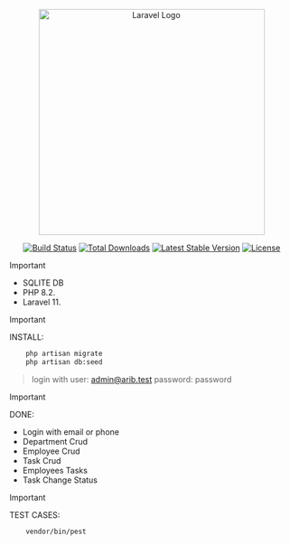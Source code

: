 <p align="center"><a href="https://laravel.com" target="_blank"><img src="https://raw.githubusercontent.com/laravel/art/master/logo-lockup/5%20SVG/2%20CMYK/1%20Full%20Color/laravel-logolockup-cmyk-red.svg" width="400" alt="Laravel Logo"></a></p>

<p align="center">
<a href="https://github.com/laravel/framework/actions"><img src="https://github.com/laravel/framework/workflows/tests/badge.svg" alt="Build Status"></a>
<a href="https://packagist.org/packages/laravel/framework"><img src="https://img.shields.io/packagist/dt/laravel/framework" alt="Total Downloads"></a>
<a href="https://packagist.org/packages/laravel/framework"><img src="https://img.shields.io/packagist/v/laravel/framework" alt="Latest Stable Version"></a>
<a href="https://packagist.org/packages/laravel/framework"><img src="https://img.shields.io/packagist/l/laravel/framework" alt="License"></a>
</p>

> [!IMPORTANT]
> * SQLITE DB
> * PHP 8.2.
> * Laravel 11.


> [!IMPORTANT]
> INSTALL:
```bash
    php artisan migrate
    php artisan db:seed
```
> login with user: admin@arib.test password: password



> [!IMPORTANT]
> DONE:
> * Login with email or phone 
> * Department Crud
> * Employee Crud
> * Task Crud
> * Employees Tasks
> * Task Change Status


> [!IMPORTANT]
> TEST CASES:
```bash
    vendor/bin/pest 
```